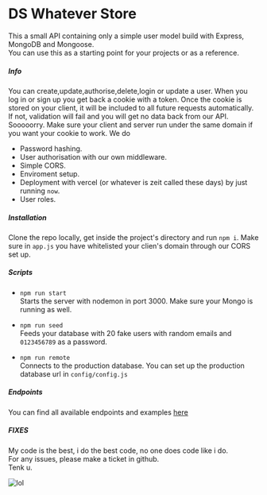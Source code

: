 # DS Whatever Store

This a small API containing only a simple user model build with Express, MongoDB and Mongoose.  
You can use this as a starting point for your projects or as a reference.

##### Info

You can create,update,authorise,delete,login or update a user. When you log in or sign up you get back a cookie with a token. Once the cookie is stored on your client, it will be included to all future requests automatically. If not, validation will fail and you will get no data back from our API. Sooooorry. Make sure your client and server run under the same domain if you want your cookie to work. We do

- Password hashing.
- User authorisation with our own middleware.
- Simple CORS.
- Enviroment setup.
- Deployment with vercel (or whatever is zeit called these days) by just running `now`.
- User roles.

##### Installation

Clone the repo locally, get inside the project's directory and run `npm i`.
Make sure in `app.js` you have whitelisted your clien's domain through our CORS set up.

##### Scripts

- `npm run start`  
  Starts the server with nodemon in port 3000. Make sure your Mongo is running as well.

- `npm run seed`  
  Feeds your database with 20 fake users with random emails and `0123456789` as a password.

- `npm run remote`  
  Connects to the production database. You can set up the production database url in `config/config.js`

##### Endpoints

You can find all available endpoints and examples <a href="https://documenter.getpostman.com/view/80802/T1LLF8Nx
" target="_blank">here</a>

##### FIXES

My code is the best, i do the best code, no one does code like i do.  
For any issues, please make a ticket in github.  
Tenk u.

![lol](https://media.giphy.com/media/YFkpsHWCsNUUo/giphy.gif)
